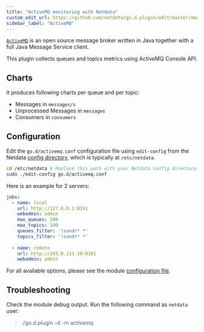 ```yaml
---
title: "ActiveMQ monitoring with Netdata"
custom_edit_url: https://github.com/netdata/go.d.plugin/edit/master/modules/activemq/README.md
sidebar_label: "ActiveMQ"
---
```




[`ActiveMQ`](https://activemq.apache.org/) is an open source message broker written in Java together with a full Java Message Service client.

This plugin collects queues and topics metrics using ActiveMQ Console API.

## Charts

It produces following charts per queue and per topic:

-   Messages in `messages/s`
-   Unprocessed Messages in `messages`
-   Consumers in `consumers`

## Configuration

Edit the `go.d/activemq.conf` configuration file using `edit-config` from the Netdata [config
directory](/docs/configure/nodes), which is typically at `/etc/netdata`.

```bash
cd /etc/netdata # Replace this path with your Netdata config directory
sudo ./edit-config go.d/activemq.conf
```

Here is an example for 2 servers:

```yaml
jobs:
  - name: local
    url: http://127.0.0.1:8161
    webadmin: admin
    max_queues: 100
    max_topics: 100
    queues_filter: '!sandr* *'
    topics_filter: '!sandr* *'
    
  - name: remote
    url: http://203.0.113.10:8161
    webadmin: admin
```

For all available options, please see the module [configuration file](https://github.com/netdata/go.d.plugin/blob/master/config/go.d/activemq.conf).

## Troubleshooting

Check the module debug output. Run the following command as `netdata` user:

> ./go.d.plugin -d -m activemq
